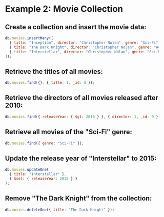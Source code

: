 # Example 2: Movie Collection

## Create a collection and insert the movie data:

```javascript
db.movies.insertMany([
  { title: "Inception", director: "Christopher Nolan", genre: "Sci-Fi", releaseYear: 2010 },
  { title: "The Dark Knight", director: "Christopher Nolan", genre: "Action", releaseYear: 2008 },
  { title: "Interstellar", director: "Christopher Nolan", genre: "Sci-Fi", releaseYear: 2014 }
]);
```

## Retrieve the titles of all movies:

```javascript
db.movies.find({}, { title: 1, _id: 0 });
```

## Retrieve the directors of all movies released after 2010:

```javascript
db.movies.find({ releaseYear: { $gt: 2010 } }, { director: 1, _id: 0 });
```

## Retrieve all movies of the "Sci-Fi" genre:

```javascript
db.movies.find({ genre: "Sci-Fi" });
```

## Update the release year of "Interstellar" to 2015:

```javascript
db.movies.updateOne(
  { title: "Interstellar" },
  { $set: { releaseYear: 2015 } }
);
```

## Remove "The Dark Knight" from the collection:

```javascript
db.movies.deleteOne({ title: "The Dark Knight" });
```
